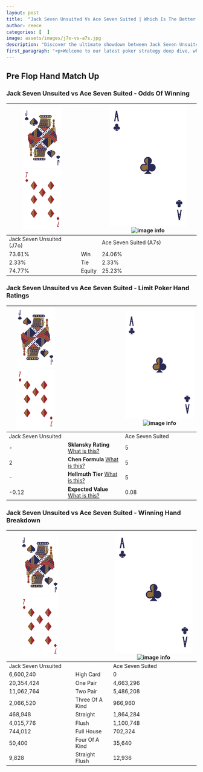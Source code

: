 ```yaml
---
layout: post
title:  "Jack Seven Unsuited Vs Ace Seven Suited | Which Is The Better Hand In Poker? A Complete Guide"
author: reece
categories: [  ]
image: assets/images/j7o-vs-a7s.jpg
description: "Discover the ultimate showdown between Jack Seven Unsuited and Ace Seven Suited in poker! Uncover the odds, strategies, and scenarios where one hand triumphs over the other. Get ready to up your poker game with this thrilling analysis."
first_paragraph: "<p>Welcome to our latest poker strategy deep dive, where we're pitting two distinct hands against each other in a high-stakes showdown: Jack Seven Unsuited vs Ace Seven Suited.</p><p>In the dynamic world of poker, every decision counts, and knowing which hand holds the upper hand is key to your success at the table.</p><p>In this article, we'll dissect these two hands, explore the scenarios where one dominates the other, and equip you with the knowledge to make strategic choices that can tip the odds in your favor.</p><p>Get ready to unravel the intriguing dynamics of these poker hands and elevate your game to new heights.</p>"
---
```




[comment]: # (sp0)

## Pre Flop Hand Match Up

<div class="table hand-ratings" markdown="1"> 



### Jack Seven Unsuited vs Ace Seven Suited - Odds Of Winning


    
| ![image info](assets/images/hand1/J.png) ![image info](assets/images/hand1/7o.png) |  | ![image info](assets/images/hand2/A.png) ![image info](assets/images/hand2/7s.png) |
| -------- | -------- | -------- |
| Jack Seven Unsuited (J7o) |  | Ace Seven Suited (A7s) |
| 73.61% | Win | 24.06% |
| 2.33% | Tie | 2.33% |
| 74.77% | Equity | 25.23% |




[comment]: # (sp1)



### Jack Seven Unsuited vs Ace Seven Suited - Limit Poker Hand Ratings


    
| ![image info](assets/images/hand1/J.png) ![image info](assets/images/hand1/7o.png) |  | ![image info](assets/images/hand2/A.png) ![image info](assets/images/hand2/7s.png) |
| -------- | -------- | -------- |
| Jack Seven Unsuited |  | Ace Seven Suited |
| - | **Sklansky Rating** [What is this?](/sklansky-rating-explained) | 5 |
| 2 | **Chen Formula** [What is this?](/chen-formula-explained) | 5 |
| - | **Hellmuth Tier** [What is this?](/Hellmuth-tier-explained) | 5 |
| -0.12 | **Expected Value** [What is this?](/expected-value-explained) | 0.08 |




[comment]: # (sp2)



### Jack Seven Unsuited vs Ace Seven Suited - Winning Hand Breakdown


    
| ![image info](assets/images/hand1/J.png) ![image info](assets/images/hand1/7o.png) |  | ![image info](assets/images/hand2/A.png) ![image info](assets/images/hand2/7s.png) |
| -------- | -------- | -------- |
| Jack Seven Unsuited |  | Ace Seven Suited |
| 6,600,240 | High Card | 0 |
| 20,354,424 | One Pair | 4,663,296 |
| 11,062,764 | Two Pair | 5,486,208 |
| 2,066,520 | Three Of A Kind | 966,960 |
| 468,948 | Straight | 1,864,284 |
| 4,015,776 | Flush | 1,100,748 |
| 744,012 | Full House | 702,324 |
| 50,400 | Four Of A Kind | 35,640 |
| 9,828 | Straight Flush | 12,936 |




[comment]: # (sp3)



</div>

[comment]: # (sp4)



[comment]: # (sp5)

